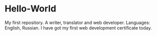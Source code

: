 # Hello-World
My first repository.
A writer, translator and web developer.
Languages: English, Russian.
I have got my first web development certificate today.
